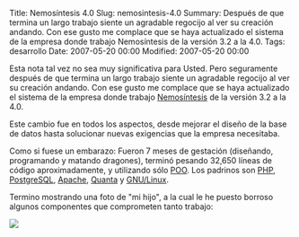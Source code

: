 Title: Nemosíntesis 4.0
Slug: nemosintesis-4.0
Summary: Después de que termina un largo trabajo siente un agradable regocijo al ver su creación andando. Con ese gusto me complace que se haya actualizado el sistema de la empresa donde trabajo Nemosíntesis de la versión 3.2 a la 4.0.
Tags: desarrollo
Date: 2007-05-20 00:00
Modified: 2007-05-20 00:00


Esta nota tal vez no sea muy significativa para Usted. Pero seguramente después de que termina un largo trabajo siente un agradable regocijo al ver su creación andando. Con ese gusto me complace que se haya actualizado el sistema de la empresa donde trabajo [Nemosíntesis](http://www.nemosintesis.com.mx) de la versión 3.2 a la 4.0.

Este cambio fue en todos los aspectos, desde mejorar el diseño de la base de datos hasta solucionar nuevas exigencias que la empresa necesitaba.

Como si fuese un embarazo: Fueron 7 meses de gestación (diseñando, programando y matando dragones), terminó pesando 32,650 líneas de código aproximadamente, y utilizando sólo [POO](http://es.wikipedia.org/wiki/Programaci%C3%B3n_orientada_a_objetos). Los padrinos son [PHP](http://www.php.net), [PostgreSQL](http://www.postgresql.org), [Apache](http://httpd.apache.org/), [Quanta](http://quanta.kdewebdev.org/) y [GNU/Linux](http://www.linux.org).

Termino mostrando una foto de "mi hijo", a la cual le he puesto borroso algunos componentes que comprometen tanto trabajo:

<img class="img-fluid" src="monitoreos.jpg">
